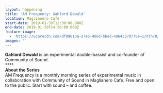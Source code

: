 ```yaml
---
layout: happening
title: 'AM Frequency: Gahlord Dewald'
location: Maglianero Cafe
start-date: 2019-01-30T12:30:00.000Z
end-date: 2019-01-30T14:30:00.000Z
feature-image:
  - 'https://ucarecdn.com/df89613a-27e6-406d-bbed-4964337d775e~1/nth/0/'
images: ''
---
```

**Gahlord Dewald** is an experimental double-bassist and co-founder of Community of Sound. \
****\
**About the Series**\
AM Frequency is a monthly morning series of experimental music in collaboration with Community of Sound in Maglianero Cafe. Free and open to the public. Start with sound – and coffee.
